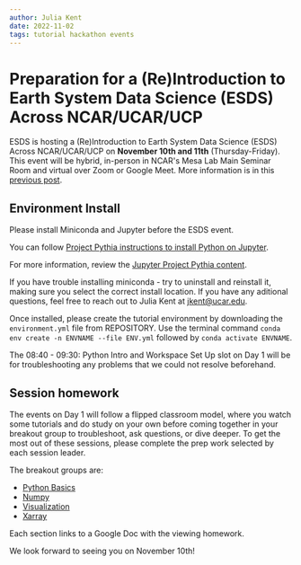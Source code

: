 ```yaml
---
author: Julia Kent
date: 2022-11-02
tags: tutorial hackathon events
---
```


# Preparation for a (Re)Introduction to Earth System Data Science (ESDS) Across NCAR/UCAR/UCP

ESDS is hosting a (Re)Introduction to Earth System Data Science (ESDS) Across
NCAR/UCAR/UCP on **November 10th and 11th** (Thursday-Friday). This event will
be hybrid, in-person in NCAR's Mesa Lab Main Seminar Room and virtual over Zoom
or Google Meet. More information is in this [previous post](esds-fall-event.md).

## Environment Install

Please install Miniconda and Jupyter before the ESDS event.

You can follow [Project Pythia instructions to install Python on Jupyter](https://foundations.projectpythia.org/foundations/jupyter.html).

For more information, review the [Jupyter Project Pythia content](https://foundations.projectpythia.org/foundations/getting-started-jupyter.html).

If you have trouble installing miniconda - try to uninstall and reinstall it, making sure you select the correct install location. If you have any aditional questions, feel free to reach out to Julia Kent at jkent@ucar.edu.

Once installed, please create the tutorial environment by downloading the `environment.yml` file from REPOSITORY. Use the terminal command `conda env create -n ENVNAME --file ENV.yml` followed by `conda activate ENVNAME`.

The 08:40 - 09:30: Python Intro and Workspace Set Up slot on Day 1 will be for troubleshooting any problems that we could not resolve beforehand.

## Session homework

The events on Day 1 will follow a flipped classroom model, where you watch some tutorials and do study on your own before coming together in your breakout group to troubleshoot, ask questions, or dive deeper. To get the most out of these sessions, please complete the prep work selected by each session leader.

The breakout groups are:

- [Python Basics](https://docs.google.com/document/d/1ku15eYYGFujpGaiabJCDL4Lo8WBJilG5x2GbjMsjsNU/edit?usp=sharing)
- [Numpy](https://docs.google.com/document/d/1fCLZaJwQxiV12QHAwVuu5fHv5h6Atoq9xT_rdnEX3OM/edit?usp=sharing)
- [Visualization]()
- [Xarray]()

Each section links to a Google Doc with the viewing homework.

We look forward to seeing you on November 10th!
